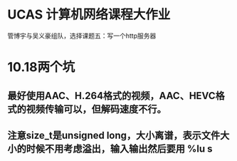 # UCAS 计算机网络课程大作业

管博宇与吴义豪组队，选择课题五：写一个http服务器

# 10.18两个坑
## 最好使用AAC、H.264格式的视频，AAC、HEVC格式的视频传输可以，但解码速度不行。
## 注意size_t是unsigned long，大小离谱，表示文件大小的时候不用考虑溢出，输入输出然后要用 %lu s